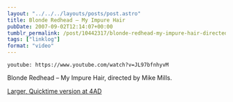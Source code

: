 ```yaml
---
layout: "../../../layouts/posts/post.astro"
title: Blonde Redhead – My Impure Hair
pubDate: 2007-09-02T12:14:07+00:00
tumblr_permalink: /post/10442317/blonde-redhead-my-impure-hair-directed-by-mike
tags: ["linklog"]
format: "video"
---
```


`youtube: https://www.youtube.com/watch?v=JL97bfnhyvM`

Blonde Redhead &#8211; My Impure Hair, directed by Mike Mills.

[Larger, Quicktime version at 4AD][1]

[1]: http://4ad.com/features/mikemills/myimpurehair.html
